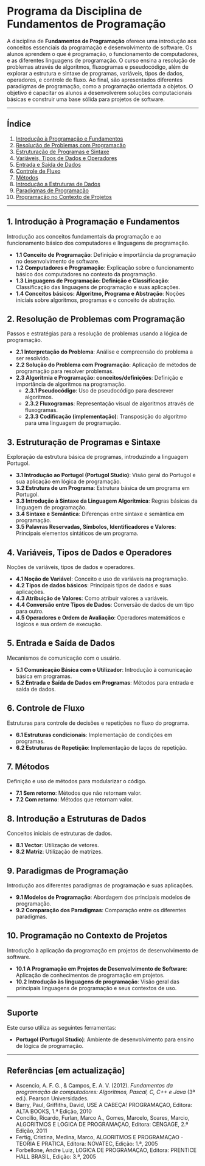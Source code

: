 # Programa da Disciplina de Fundamentos de Programação

A disciplina de **Fundamentos de Programação** oferece uma introdução aos conceitos essenciais da programação e desenvolvimento de software. Os alunos aprendem o que é programação, o funcionamento de computadores, e as diferentes linguagens de programação. O curso ensina a resolução de problemas através de algoritmos, fluxogramas e pseudocódigo, além de explorar a estrutura e sintaxe de programas, variáveis, tipos de dados, operadores, e controle de fluxo. Ao final, são apresentados diferentes paradigmas de programação, como a programação orientada a objetos. O objetivo é capacitar os alunos a desenvolverem soluções computacionais básicas e construir uma base sólida para projetos de software.

<!-- 
## Objetivo do Curso
Proporcionar uma compreensão dos conceitos fundamentais relacionados à programação, incluindo algoritmos, abstração procedimental e abstração de dados, além de explorar a programação como um processo de construção de abstrações e os diferentes paradigmas de programação. Ao final desta unidade curricular, os alunos deverão ter domínio dos conceitos abordados e serem capazes de desenvolver programas utilizando uma linguagem algorítmica. 
-->

---

## Índice

1. [Introdução à Programação e Fundamentos](#1-introdução-à-programação-e-fundamentos)
2. [Resolução de Problemas com Programação](#2-resolução-de-problemas-com-programação)
3. [Estruturação de Programas e Sintaxe](#3-estruturação-de-programas-e-sintaxe)
4. [Variáveis, Tipos de Dados e Operadores](#4-variáveis-tipos-de-dados-e-operadores)
5. [Entrada e Saída de Dados](#5-entrada-e-saída-de-dados)
6. [Controle de Fluxo](#6-controle-de-fluxo)
7. [Métodos](#7-métodos)
8. [Introdução a Estruturas de Dados](#8-introdução-a-estruturas-de-dados)
9. [Paradigmas de Programação](#9-paradigmas-de-programação)
10. [Programação no Contexto de Projetos](#10-programação-no-contexto-de-projetos)

---

## 1. Introdução à Programação e Fundamentos
Introdução aos conceitos fundamentais da programação e ao funcionamento básico dos computadores e linguagens de programação.

- **1.1 Conceito de Programação**: Definição e importância da programação no desenvolvimento de software.
- **1.2 Computadores e Programação**: Explicação sobre o funcionamento básico dos computadores no contexto da programação.
- **1.3 Linguagens de Programação: Definição e Classificação**: Classificação das linguagens de programação e suas aplicações.
- **1.4 Conceitos básicos: Algoritmo, Programa e Abstração**: Noções iniciais sobre algoritmos, programas e o conceito de abstração.

## 2. Resolução de Problemas com Programação
Passos e estratégias para a resolução de problemas usando a lógica de programação.

- **2.1 Interpretação do Problema**: Análise e compreensão do problema a ser resolvido.
- **2.2 Solução do Problema com Programação**: Aplicação de métodos de programação para resolver problemas.
- **2.3 Algoritmia e Programação: conceitos/definições**: Definição e importância de algoritmos na programação.
  - **2.3.1 Pseudocódigo**: Uso de pseudocódigo para descrever algoritmos.
  - **2.3.2 Fluxogramas**: Representação visual de algoritmos através de fluxogramas.
  - **2.3.3 Codificação (implementação)**: Transposição do algoritmo para uma linguagem de programação.

## 3. Estruturação de Programas e Sintaxe
Exploração da estrutura básica de programas, introduzindo a linguagem Portugol.

- **3.1 Introdução ao Portugol (Portugol Studio)**: Visão geral do Portugol e sua aplicação em lógica de programação.
- **3.2 Estrutura de um Programa**: Estrutura básica de um programa em Portugol.
- **3.3 Introdução à Sintaxe da Linguagem Algorítmica**: Regras básicas da linguagem de programação.
- **3.4 Sintaxe e Semântica**: Diferenças entre sintaxe e semântica em programação.
- **3.5 Palavras Reservadas, Símbolos, Identificadores e Valores**: Principais elementos sintáticos de um programa.

## 4. Variáveis, Tipos de Dados e Operadores
Noções de variáveis, tipos de dados e operadores.

- **4.1 Noção de Variável**: Conceito e uso de variáveis na programação.
- **4.2 Tipos de dados básicos**: Principais tipos de dados e suas aplicações.
- **4.3 Atribuição de Valores**: Como atribuir valores a variáveis.
- **4.4 Conversão entre Tipos de Dados**: Conversão de dados de um tipo para outro.
- **4.5 Operadores e Ordem de Avaliação**: Operadores matemáticos e lógicos e sua ordem de execução.

## 5. Entrada e Saída de Dados
Mecanismos de comunicação com o usuário.

- **5.1 Comunicação Básica com o Utilizador**: Introdução à comunicação básica em programas.
- **5.2 Entrada e Saída de Dados em Programas**: Métodos para entrada e saída de dados.

## 6. Controle de Fluxo
Estruturas para controle de decisões e repetições no fluxo do programa.

- **6.1 Estruturas condicionais**: Implementação de condições em programas.
- **6.2 Estruturas de Repetição**: Implementação de laços de repetição.

## 7. Métodos
Definição e uso de métodos para modularizar o código.

- **7.1 Sem retorno**: Métodos que não retornam valor.
- **7.2 Com retorno**: Métodos que retornam valor.

## 8. Introdução a Estruturas de Dados
Conceitos iniciais de estruturas de dados.

- **8.1 Vector**: Utilização de vetores.
- **8.2 Matriz**: Utilização de matrizes.

## 9. Paradigmas de Programação
Introdução aos diferentes paradigmas de programação e suas aplicações.

- **9.1 Modelos de Programação**: Abordagem dos principais modelos de programação.
- **9.2 Comparação dos Paradigmas**: Comparação entre os diferentes paradigmas.

## 10. Programação no Contexto de Projetos
Introdução à aplicação da programação em projetos de desenvolvimento de software.

- **10.1 A Programação em Projetos de Desenvolvimento de Software**: Aplicação de conhecimentos de programação em projetos.
- **10.2 Introdução às linguagens de programação**: Visão geral das principais linguagens de programação e seus contextos de uso.

---

## Suporte
Este curso utiliza as seguintes ferramentas:
- **Portugol (Portugol Studio)**: Ambiente de desenvolvimento para ensino de lógica de programação.
<!-- - **C/C++**: Linguagens de programação usadas para introduzir conceitos de programação estruturada. -->

---


## Referências [em actualização]
- Ascencio, A. F. G., & Campos, E. A. V. (2012). *Fundamentos da programação de computadores: Algoritmos, Pascal, C, C++ e Java* (3ª ed.). Pearson Universidades.
- Barry, Paul, Griffiths, David, USE A CABEÇA! PROGRAMAÇAO, Editora: ALTA BOOKS, 1.ª Edição, 2010
- Concilio, Ricardo, Furlan, Marco A., Gomes, Marcelo, Soares, Marcio, ALGORITMOS E LOGICA DE PROGRAMAÇAO, Editora: CENGAGE, 2.ª Edição, 2011 
- Fertig, Cristina, Medina, Marco, ALGORITMOS E PROGRAMAÇAO - TEORIA E PRATICA, Editora: NOVATEC, Edição: 1.ª, 2005 
- Forbellone, Andre Luiz, LOGICA DE PROGRAMAÇAO, Editora: PRENTICE HALL BRASIL, Edição: 3.ª, 2005 

